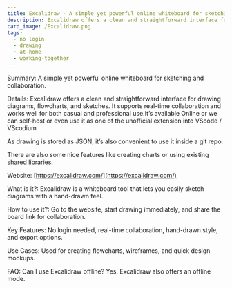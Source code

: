 ```yaml
---
title: Excalidraw - A simple yet powerful online whiteboard for sketching and collaboration.
description: Excalidraw offers a clean and straightforward interface for drawing diagrams, flowcharts, and sketches. It supports real-time collaboration and works well for both casual and professional use.
card_image: /Excalidraw.png
tags:
  - no login
  - drawing
  - at-home
  - working-together
---
```


Summary: A simple yet powerful online whiteboard for sketching and collaboration.

Details: Excalidraw offers a clean and straightforward interface for drawing diagrams, flowcharts, and sketches. It supports real-time collaboration and works well for both casual and professional use.It’s available Online or we can self-host or even use it as one of the unofficial extension into VScode / VScodium

As drawing is stored as JSON, it’s also convenient to use it inside a git repo.

There are also some nice features like creating charts or using existing shared libraries.

Website: [https://excalidraw.com/](https://excalidraw.com/)

What is it?: Excalidraw is a whiteboard tool that lets you easily sketch diagrams with a hand-drawn feel.

How to use it?: Go to the website, start drawing immediately, and share the board link for collaboration.

Key Features: No login needed, real-time collaboration, hand-drawn style, and export options.

Use Cases: Used for creating flowcharts, wireframes, and quick design mockups.

FAQ: Can I use Excalidraw offline? Yes, Excalidraw also offers an offline mode.
